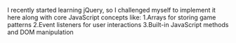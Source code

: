 I recently started learning jQuery, so I challenged myself to implement it here along with core JavaScript concepts like:
1.Arrays for storing game patterns
2.Event listeners for user interactions
3.Built-in JavaScript methods and DOM manipulation
